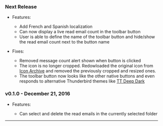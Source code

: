 ### Next Release

+ Features:

  - Add French and Spanish localization
  - Can now display a live read email count in the toolbar button
  - User is able to define the name of the toolbar button and hide/show the read
    email count next to the button name

+ Fixes:

  - Removed message count alert shown when button is clicked
  - The icon is no longer cropped. Redowloaded the original icon from
    [Icon Archive][2] and removed the previously cropped and resized ones.
  - The toolbar button now looks like the other native buttons and even responds to
    alternative Thunderbird themes like [TT Deep Dark][1]

### v0.1.0 - December 21, 2016

+ Features:

  - Can select and delete the read emails in the currently selected folder

---

[1]: https://addons.mozilla.org/en-us/thunderbird/addon/tt-deepdark/
[2]: http://www.iconarchive.com/show/email-icons-by-seanau/Delete-icon.html
